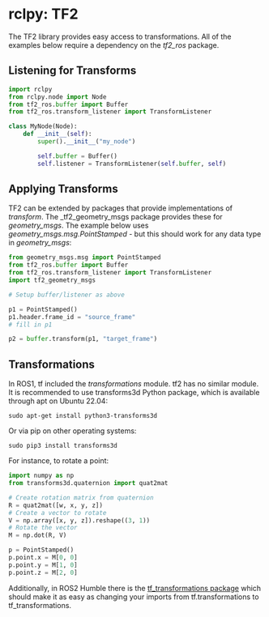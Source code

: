 # rclpy: TF2

The TF2 library provides easy access to transformations. All of the examples below
require a dependency on the _tf2_ros_ package.

## Listening for Transforms

```python
import rclpy
from rclpy.node import Node
from tf2_ros.buffer import Buffer
from tf2_ros.transform_listener import TransformListener

class MyNode(Node):
    def __init__(self):
        super().__init__("my_node")

        self.buffer = Buffer()
        self.listener = TransformListener(self.buffer, self)
```

## Applying Transforms

TF2 can be extended by packages that provide implementations of _transform_.
The _tf2_geometry_msgs package provides these for _geometry_msgs_. The example
below uses _geometry_msgs.msg.PointStamped_ - but this should work for any
data type in _geometry_msgs_:

```python
from geometry_msgs.msg import PointStamped
from tf2_ros.buffer import Buffer
from tf2_ros.transform_listener import TransformListener
import tf2_geometry_msgs

# Setup buffer/listener as above

p1 = PointStamped()
p1.header.frame_id = "source_frame"
# fill in p1

p2 = buffer.transform(p1, "target_frame")
```

## Transformations

In ROS1, tf included the _transformations_ module. tf2 has no similar module.
It is recommended to use transforms3d Python package, which is available through
apt on Ubuntu 22.04:

```
sudo apt-get install python3-transforms3d
```

Or via pip on other operating systems:

```
sudo pip3 install transforms3d
```

For instance, to rotate a point:

```python
import numpy as np
from transforms3d.quaternion import quat2mat

# Create rotation matrix from quaternion
R = quat2mat([w, x, y, z])
# Create a vector to rotate
V = np.array([x, y, z]).reshape((3, 1))
# Rotate the vector
M = np.dot(R, V)

p = PointStamped()
p.point.x = M[0, 0]
p.point.y = M[1, 0]
p.point.z = M[2, 0]
```

Additionally, in ROS2 Humble there is the [tf_transformations package](https://github.com/DLu/tf_transformations)
which should make it as easy as changing your imports from tf.transformations to tf_transformations.
